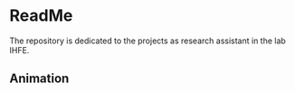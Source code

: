 # ReadMe

The repository is dedicated to the projects as research assistant in the lab IHFE.

## Animation

##

